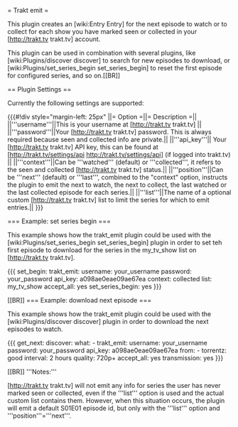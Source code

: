= Trakt emit =

This plugin creates an [wiki:Entry Entry] for the next episode to watch or to collect for each show you have marked seen or collected in your [http://trakt.tv trakt.tv] account.

This plugin can be used in combination with several plugins, like [wiki:Plugins/discover discover] to search for new episodes to download, or [wiki:Plugins/set_series_begin set_series_begin] to reset the first episode for configured series, and so on.[[BR]]

== Plugin Settings ==

Currently the following settings are supported:

{{{#!div style="margin-left: 25px"
||= Option =||= Description =||
||'''username'''||This is your username at [http://trakt.tv trakt.tv] ||
||'''password'''||Your [http://trakt.tv trakt.tv] password. This is always required because seen and collected info are private.||
||'''api_key'''|| Your [http://trakt.tv trakt.tv] API key, this can be found at [http://trakt.tv/settings/api http://trakt.tv/settings/api] (if logged into trakt.tv) ||
||'''context'''||Can be '''watched''' (default) or '''collected''', it refers to the seen and collected [http://trakt.tv trakt.tv] status.||
||'''position'''||Can be '''next''' (default) or '''last''', combined to the "context" option, instructs the plugin to emit the next to watch, the next to collect, the last watched or the last collected episode for each series.||
||'''list'''||The name of a optional custom [http://trakt.tv trakt.tv] list to limit the series for which to emit entries.||
}}}

=== Example: set series begin ===

This example shows how the trakt_emit plugin could be used with the [wiki:Plugins/set_series_begin set_series_begin] plugin in order to set teh first episode to download for the series in the my_tv_show list on [http://trakt.tv trakt.tv].

{{{
  set_begin:
    trakt_emit:
      username: your_username
      password: your_password
      api_key: a098ae0eae09ae67ea
      context: collected
      list: my_tv_show
    accept_all: yes
    set_series_begin: yes
}}}

[[BR]]
=== Example: download next episode ===

This example shows how the trakt_emit plugin could be used with the [wiki:Plugins/discover discover] plugin in order to download the next episodes to watch.

{{{
  get_next:
    discover:
      what:
        - trakt_emit:
            username: your_username
            password: your_password
            api_key: a098ae0eae09ae67ea
      from:
        - torrentz: good
      interval: 2 hours
    quality: 720p+
    accept_all: yes
    transmission: yes
}}}

[[BR]]
'''Notes:'''

[http://trakt.tv trakt.tv] will not emit any info for series the user has never marked seen or collected, even if the '''list''' option is used and the actual custom list contains them. However, when this situation occurs, the plugin will emit a default S01E01 episode id, but only with the '''list''' option and '''position'''='''next'''.